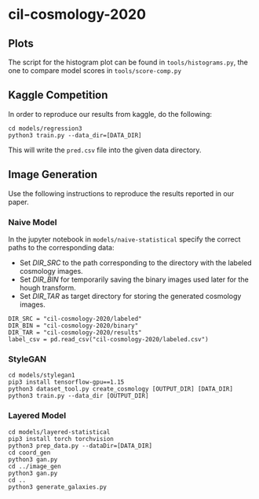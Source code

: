 # cil-cosmology-2020

## Plots

The script for the histogram plot can be found in `tools/histograms.py`, the one to compare model scores in `tools/score-comp.py`

## Kaggle Competition

In order to reproduce our results from kaggle, do the following:
```
cd models/regression3
python3 train.py --data_dir=[DATA_DIR]
```

This will write the `pred.csv` file into the given data directory.

## Image Generation

Use the following instructions to reproduce the results reported in our paper.

### Naive Model

In the jupyter notebook in `models/naive-statistical` specify the correct paths to the corresponding data:

* Set *DIR_SRC* to the path corresponding to the directory with the labeled cosmology images.
* Set *DIR_BIN* for temporarily saving the binary images used later for the hough transform.
* Set *DIR_TAR* as target directory for storing the generated cosmology images.

```
DIR_SRC = "cil-cosmology-2020/labeled"
DIR_BIN = "cil-cosmology-2020/binary"
DIR_TAR = "cil-cosmology-2020/results"
label_csv = pd.read_csv("cil-cosmology-2020/labeled.csv")
```

### StyleGAN

```
cd models/stylegan1
pip3 install tensorflow-gpu==1.15 
python3 dataset_tool.py create_cosmology [OUTPUT_DIR] [DATA_DIR]
python3 train.py --data_dir [OUTPUT_DIR]
```

### Layered Model

```
cd models/layered-statistical
pip3 install torch torchvision
python3 prep_data.py --dataDir=[DATA_DIR]
cd coord_gen
python3 gan.py
cd ../image_gen
python3 gan.py
cd ..
python3 generate_galaxies.py
```
